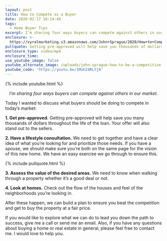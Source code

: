 ```yaml
---
layout: post
title: How to Compete as a Buyer
date: 2020-02-17 16:14:49
tags:
  - Home Buyer Tips
excerpt: I’m sharing four ways buyers can compete against others in our market.
enclosure: >-
  https://vyralmarketing.s3.amazonaws.com/John+Sprague/2020/How+to+Compete+as+a+Buyer.mp4
pullquote: Getting pre-approved will help save you thousands of dollars.
enclosure_type: video/mp4
enclosure_time:
use_youtube_image: false
youtube_alternate_image: /uploads/john-sprague-how-to-be-a-competitive-buyer-youtube.jpg
youtube_code: 'https://youtu.be/1Moh24RLYj8'
---
```


{% include youtube.html %}

<p style="text-align: center;"><em>I’m sharing four ways buyers can compete against others in our market.</em></p>

Today I wanted to discuss what buyers should be doing to compete in today’s market:

**1\. Get pre-approved.** Getting pre-approved will help save you many thousands of dollars throughout the life of the loan. Your offer will also stand out to the sellers.&nbsp;

**2\. Have a lifestyle consultation.** We need to get together and have a clear idea of what you’re looking for and prioritize those needs. If you have a spouse, we should make sure you’re both on the same page for the vision of this new home. We have an easy exercise we go through to ensure this.&nbsp;

{% include pullquote.html %}

**3\. Assess the value of the desired areas.** We need to know when walking through a property whether it’s a good deal or not.&nbsp;

**4\. Look at homes.** Check out the flow of the houses and feel of the neighborhoods you’re looking in.&nbsp;

After these happen, we can build a plan to ensure you beat the competition and get to buy the property at a fair price.&nbsp;

If you would like to explore what we can do to lead you down the path to success, give me a call or send me an email. Also, if you have any questions about buying a home or real estate in general, please feel free to contact me. I would love to help you.